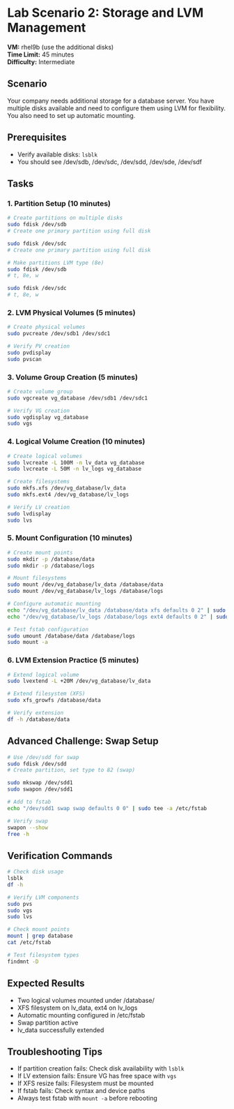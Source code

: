 # Lab Scenario 2: Storage and LVM Management

**VM:** rhel9b (use the additional disks)  
**Time Limit:** 45 minutes  
**Difficulty:** Intermediate

## Scenario
Your company needs additional storage for a database server. You have multiple disks available and need to configure them using LVM for flexibility. You also need to set up automatic mounting.

## Prerequisites
- Verify available disks: `lsblk`
- You should see /dev/sdb, /dev/sdc, /dev/sdd, /dev/sde, /dev/sdf

## Tasks

### 1. Partition Setup (10 minutes)
```bash
# Create partitions on multiple disks
sudo fdisk /dev/sdb
# Create one primary partition using full disk

sudo fdisk /dev/sdc
# Create one primary partition using full disk

# Make partitions LVM type (8e)
sudo fdisk /dev/sdb
# t, 8e, w

sudo fdisk /dev/sdc
# t, 8e, w
```

### 2. LVM Physical Volumes (5 minutes)
```bash
# Create physical volumes
sudo pvcreate /dev/sdb1 /dev/sdc1

# Verify PV creation
sudo pvdisplay
sudo pvscan
```

### 3. Volume Group Creation (5 minutes)
```bash
# Create volume group
sudo vgcreate vg_database /dev/sdb1 /dev/sdc1

# Verify VG creation
sudo vgdisplay vg_database
sudo vgs
```

### 4. Logical Volume Creation (10 minutes)
```bash
# Create logical volumes
sudo lvcreate -L 100M -n lv_data vg_database
sudo lvcreate -L 50M -n lv_logs vg_database

# Create filesystems
sudo mkfs.xfs /dev/vg_database/lv_data
sudo mkfs.ext4 /dev/vg_database/lv_logs

# Verify LV creation
sudo lvdisplay
sudo lvs
```

### 5. Mount Configuration (10 minutes)
```bash
# Create mount points
sudo mkdir -p /database/data
sudo mkdir -p /database/logs

# Mount filesystems
sudo mount /dev/vg_database/lv_data /database/data
sudo mount /dev/vg_database/lv_logs /database/logs

# Configure automatic mounting
echo "/dev/vg_database/lv_data /database/data xfs defaults 0 2" | sudo tee -a /etc/fstab
echo "/dev/vg_database/lv_logs /database/logs ext4 defaults 0 2" | sudo tee -a /etc/fstab

# Test fstab configuration
sudo umount /database/data /database/logs
sudo mount -a
```

### 6. LVM Extension Practice (5 minutes)
```bash
# Extend logical volume
sudo lvextend -L +20M /dev/vg_database/lv_data

# Extend filesystem (XFS)
sudo xfs_growfs /database/data

# Verify extension
df -h /database/data
```

## Advanced Challenge: Swap Setup
```bash
# Use /dev/sdd for swap
sudo fdisk /dev/sdd
# Create partition, set type to 82 (swap)

sudo mkswap /dev/sdd1
sudo swapon /dev/sdd1

# Add to fstab
echo "/dev/sdd1 swap swap defaults 0 0" | sudo tee -a /etc/fstab

# Verify swap
swapon --show
free -h
```

## Verification Commands
```bash
# Check disk usage
lsblk
df -h

# Verify LVM components
sudo pvs
sudo vgs
sudo lvs

# Check mount points
mount | grep database
cat /etc/fstab

# Test filesystem types
findmnt -D
```

## Expected Results
- Two logical volumes mounted under /database/
- XFS filesystem on lv_data, ext4 on lv_logs
- Automatic mounting configured in /etc/fstab
- Swap partition active
- lv_data successfully extended

## Troubleshooting Tips
- If partition creation fails: Check disk availability with `lsblk`
- If LV extension fails: Ensure VG has free space with `vgs`
- If XFS resize fails: Filesystem must be mounted
- If fstab fails: Check syntax and device paths
- Always test fstab with `mount -a` before rebooting